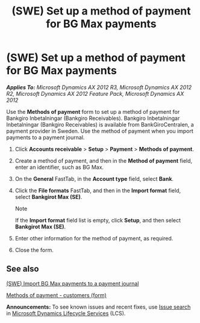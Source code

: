 ﻿---
title: (SWE) Set up a method of payment for BG Max payments
TOCTitle: (SWE) Set up a method of payment for BG Max payments
ms:assetid: 639a1fd5-8d54-4bc5-a4d3-b6147920dcc6
ms:mtpsurl: https://technet.microsoft.com/en-us/library/Gg231537(v=AX.60)
ms:contentKeyID: 36057690
ms.date: 04/18/2014
mtps_version: v=AX.60
---

# (SWE) Set up a method of payment for BG Max payments 


_**Applies To:** Microsoft Dynamics AX 2012 R3, Microsoft Dynamics AX 2012 R2, Microsoft Dynamics AX 2012 Feature Pack, Microsoft Dynamics AX 2012_

Use the **Methods of payment** form to set up a method of payment for Bankgiro Inbetalningar (Bankgiro Receivables). Bankgiro Inbetalningar Inbetalningar (Bankgiro Receivables) is available from BankGiroCentralen, a payment provider in Sweden. Use the method of payment when you import payments to a payment journal.

1.  Click **Accounts receivable** \> **Setup** \> **Payment** \> **Methods of payment**.

2.  Create a method of payment, and then in the **Method of payment** field, enter an identifier, such as BG Max.

3.  On the **General** FastTab, in the **Account type** field, select **Bank**.

4.  Click the **File formats** FastTab, and then in the **Import format** field, select **Bankgirot Max (SE)**.
    

    > [!NOTE]
    > <P>If the <STRONG>Import format</STRONG> field list is empty, click <STRONG>Setup</STRONG>, and then select <STRONG>Bankgirot Max (SE)</STRONG>.</P>



5.  Enter other information for the method of payment, as required.

6.  Close the form.

## See also

[(SWE) Import BG Max payments to a payment journal](swe-import-bg-max-payments-to-a-payment-journal.md)

[Methods of payment - customers (form)](https://technet.microsoft.com/en-us/library/aa499398\(v=ax.60\))

  
**Announcements:** To see known issues and recent fixes, use [Issue search](http://go.microsoft.com/fwlink/?linkid=389258) in [Microsoft Dynamics Lifecycle Services](http://go.microsoft.com/fwlink/?linkid=306505) (LCS).

